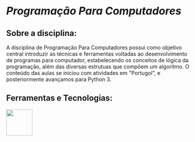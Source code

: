 # *Programação Para Computadores*
## Sobre a disciplina:

A disciplina de Programação Para Computadores possui como objetivo central introduzir as técnicas e ferramentas voltadas ao desenvolvimento de programas para computador, estabelecendo os conceitos de lógica da programação, além das diversas estrutuas que compõem um algoritmo. O conteúdo das aulas se iniciou com atividades em "Portugol", e posteriormente avançamos para Python 3.

## Ferramentas e Tecnologias:
<img src="https://cdn.jsdelivr.net/gh/devicons/devicon@latest/icons/python/python-original-wordmark.svg" width="70" height="70" />
          
